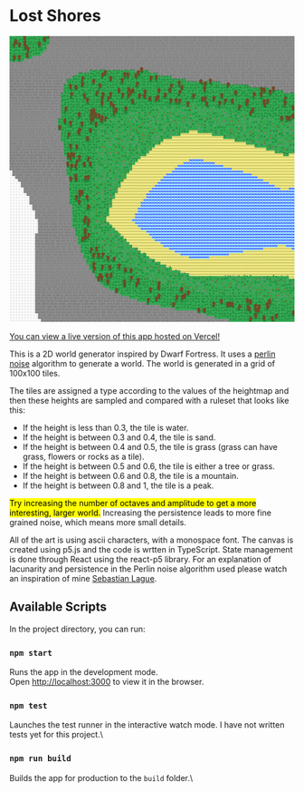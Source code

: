 # Lost Shores

![Lost-Shores Screenshot](./public/lost-shores.png)

[You can view a live version of this app hosted on Vercel!](https://lost-shores.vercel.app/)

This is a 2D world generator inspired by Dwarf Fortress. It uses a [perlin noise](https://en.wikipedia.org/wiki/Perlin_noise) algorithm to generate a world. The world is generated in a grid of 100x100 tiles.

The tiles are assigned a type according to the values of the heightmap and then these heights are sampled and compared with a ruleset that looks like this:

- If the height is less than 0.3, the tile is water.
- If the height is between 0.3 and 0.4, the tile is sand.
- If the height is between 0.4 and 0.5, the tile is grass (grass can have grass, flowers or rocks as a tile).
- If the height is between 0.5 and 0.6, the tile is either a tree or grass.
- If the height is between 0.6 and 0.8, the tile is a mountain.
- If the height is between 0.8 and 1, the tile is a peak.

<mark>Try increasing the number of octaves and amplitude to get a more interesting, larger world.</mark> Increasing the persistence leads to more fine grained noise, which means more small details.

All of the art is using ascii characters, with a monospace font. The canvas is created using p5.js and the code is wrtten in TypeScript. State management is done through React using the react-p5 library. For an explanation of lacunarity and persistence in the Perlin noise algorithm used please watch an inspiration of mine [Sebastian Lague](https://youtu.be/wbpMiKiSKm8).

## Available Scripts

In the project directory, you can run:

### `npm start`

Runs the app in the development mode.\
Open [http://localhost:3000](http://localhost:3000) to view it in the browser.

### `npm test`

Launches the test runner in the interactive watch mode. I have not written tests yet for this project.\

### `npm run build`

Builds the app for production to the `build` folder.\
